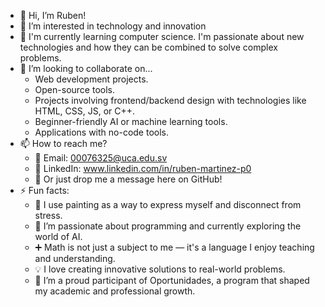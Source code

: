 - 👋 Hi, I’m Ruben!
- 👀 I’m interested in technology and innovation
- 🌱 I'm currently learning computer science. I'm passionate about new technologies and how they can be combined to solve complex problems.
- 💞️ I’m looking to collaborate on...
    - Web development projects.
    - Open-source tools.
    - Projects involving frontend/backend design with technologies like HTML, CSS, JS, or C++.
    - Beginner-friendly AI or machine learning tools.
    - Applications with no-code tools.
- 📫 How to reach me?
    - 📧 Email: 00076325@uca.edu.sv
    - 💼 LinkedIn: www.linkedin.com/in/ruben-martinez-p0
    - 💬 Or just drop me a message here on GitHub!
- ⚡ Fun facts:
    - 🎨 I use painting as a way to express myself and disconnect from stress.
    - 🤖 I’m passionate about programming and currently exploring the world of AI.
    - ➕ Math is not just a subject to me — it's a language I enjoy teaching and understanding.
    - 💡 I love creating innovative solutions to real-world problems.
    - 🚀 I’m a proud participant of Oportunidades, a program that shaped my academic and professional growth.
